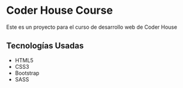 <h1>Coder House Course</h1>

<p>Este es un proyecto para el curso de desarrollo web de Coder House<p>

<h2> Tecnologías Usadas </h2>

<ul>
<li>HTML5</li>
<li>CSS3</li>
<li>Bootstrap</li>
<li>SASS</li>
</ul>



